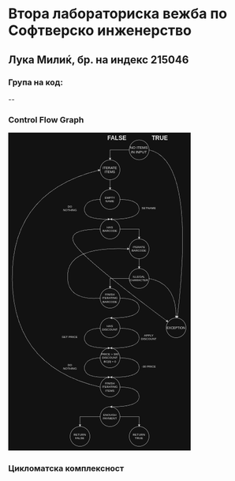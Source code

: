 # Втора лабораториска вежба по Софтверско инженерство

## Лука Милиќ, бр. на индекс 215046

### Група на код: 

--

###  Control Flow Graph

![Control flow graph](./control-flow-graph.png)

### Цикломатска комплексност
